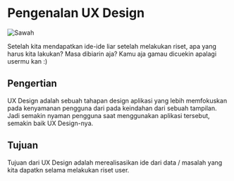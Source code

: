 # Pengenalan UX Design

![Sawah](../../.gitbook/assets/sawah.png)

Setelah kita mendapatkan ide-ide liar setelah melakukan riset, apa yang harus kita lakukan? Masa dibiarin aja? Kamu aja gamau dicuekin apalagi usermu kan :)

## Pengertian

UX Design adalah sebuah tahapan design aplikasi yang lebih memfokuskan pada kenyamanan pengguna dari pada keindahan dari sebuah tampilan. Jadi semakin nyaman pengguna saat menggunakan aplikasi tersebut, semakin baik UX Design-nya.

## Tujuan

Tujuan dari UX Design adalah merealisasikan ide dari data / masalah yang kita dapatkn selama melakukan riset user.
